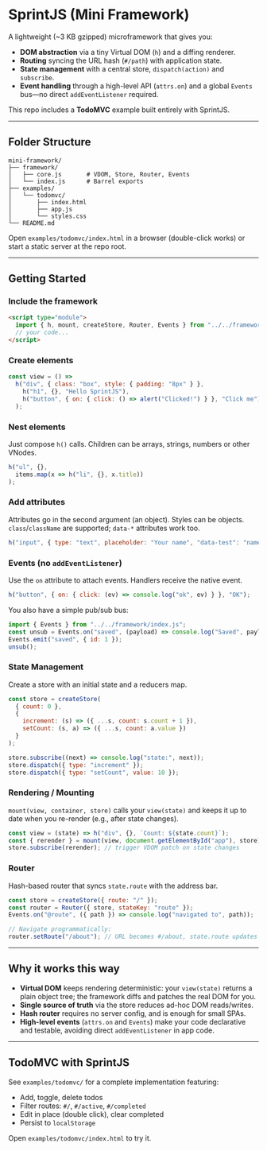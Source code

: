 
# SprintJS (Mini Framework)

A lightweight (~3 KB gzipped) microframework that gives you:

- **DOM abstraction** via a tiny Virtual DOM (`h`) and a diffing renderer.
- **Routing** syncing the URL hash (`#/path`) with application state.
- **State management** with a central store, `dispatch(action)` and `subscribe`.
- **Event handling** through a high-level API (`attrs.on`) and a global `Events` bus—no direct `addEventListener` required.

This repo includes a **TodoMVC** example built entirely with SprintJS.

---

## Folder Structure

```
mini-framework/
├── framework/
│   ├── core.js       # VDOM, Store, Router, Events
│   └── index.js      # Barrel exports
├── examples/
│   └── todomvc/
│       ├── index.html
│       ├── app.js
│       └── styles.css
└── README.md
```

Open `examples/todomvc/index.html` in a browser (double-click works) or start a static server at the repo root.

---

## Getting Started

### Include the framework

```html
<script type="module">
  import { h, mount, createStore, Router, Events } from "../../framework/index.js";
  // your code...
</script>
```

### Create elements

```js
const view = () =>
  h("div", { class: "box", style: { padding: "8px" } },
    h("h1", {}, "Hello SprintJS"),
    h("button", { on: { click: () => alert("Clicked!") } }, "Click me")
  );
```

### Nest elements

Just compose `h()` calls. Children can be arrays, strings, numbers or other VNodes.

```js
h("ul", {},
  items.map(x => h("li", {}, x.title))
);
```

### Add attributes

Attributes go in the second argument (an object). Styles can be objects. `class`/`className` are supported; `data-*` attributes work too.

```js
h("input", { type: "text", placeholder: "Your name", "data-test": "name" });
```

### Events (no `addEventListener`)

Use the `on` attribute to attach events. Handlers receive the native event.

```js
h("button", { on: { click: (ev) => console.log("ok", ev) } }, "OK");
```

You also have a simple pub/sub bus:

```js
import { Events } from "../../framework/index.js";
const unsub = Events.on("saved", (payload) => console.log("Saved", payload));
Events.emit("saved", { id: 1 });
unsub();
```

### State Management

Create a store with an initial state and a reducers map.

```js
const store = createStore(
  { count: 0 },
  {
    increment: (s) => ({ ...s, count: s.count + 1 }),
    setCount: (s, a) => ({ ...s, count: a.value })
  }
);

store.subscribe((next) => console.log("state:", next));
store.dispatch({ type: "increment" });
store.dispatch({ type: "setCount", value: 10 });
```

### Rendering / Mounting

`mount(view, container, store)` calls your `view(state)` and keeps it up to date when you re-render (e.g., after state changes).

```js
const view = (state) => h("div", {}, `Count: ${state.count}`);
const { rerender } = mount(view, document.getElementById("app"), store);
store.subscribe(rerender); // trigger VDOM patch on state changes
```

### Router

Hash-based router that syncs `state.route` with the address bar.

```js
const store = createStore({ route: "/" });
const router = Router({ store, stateKey: "route" });
Events.on("@route", ({ path }) => console.log("navigated to", path));

// Navigate programmatically:
router.setRoute("/about"); // URL becomes #/about, state.route updates automatically
```

---

## Why it works this way

- **Virtual DOM** keeps rendering deterministic: your `view(state)` returns a plain object tree; the framework diffs and patches the real DOM for you.
- **Single source of truth** via the store reduces ad-hoc DOM reads/writes.
- **Hash router** requires no server config, and is enough for small SPAs.
- **High-level events** (`attrs.on` and `Events`) make your code declarative and testable, avoiding direct `addEventListener` in app code.

---

## TodoMVC with SprintJS

See `examples/todomvc/` for a complete implementation featuring:
- Add, toggle, delete todos
- Filter routes: `#/`, `#/active`, `#/completed`
- Edit in place (double click), clear completed
- Persist to `localStorage`

Open `examples/todomvc/index.html` to try it.
```

